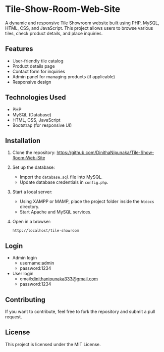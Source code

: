 # Tile-Show-Room-Web-Site
A dynamic and responsive Tile Showroom website built using PHP, MySQL, HTML, CSS, and JavaScript. This project allows users to browse various tiles, check product details, and place inquiries.

## Features
- User-friendly tile catalog
- Product details page
- Contact form for inquiries
- Admin panel for managing products (if applicable)
- Responsive design

## Technologies Used

- PHP
- MySQL (Database)
- HTML, CSS, JavaScript
- Bootstrap (for responsive UI)

## Installation

1. Clone the repository:
https://github.com/DinithaNipunaka/Tile-Show-Room-Web-Site

2. Set up the database:
   - Import the `database.sql` file into MySQL.
   - Update database credentials in `config.php`.

3. Start a local server:
   - Using XAMPP or MAMP, place the project folder inside the `htdocs` directory.
   - Start Apache and MySQL services.

4. Open in a browser:
   ```
   http://localhost/tile-showroom
   ```
## Login
- Admin login
  - username:admin
  - password:1234
- User login
  - email:dinithanipunaka333@gmail.com
  - password:1234
## Contributing
If you want to contribute, feel free to fork the repository and submit a pull request.

## License
This project is licensed under the MIT License.


